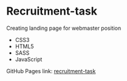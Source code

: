 # Recruitment-task
Creating landing page for webmaster position
 * CSS3
 * HTML5
 * SASS
 * JavaScript

GitHub Pages link:
[recruitment-task](https://dorotapszczola.github.io/InterviewMe---recruitment-task/)